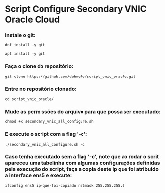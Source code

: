 # Script Configure Secondary VNIC Oracle Cloud

### Instale o git:
```dnf install -y git```

```apt install -y git```

### Faça o clone do repositório:
```git clone https://github.com/dehmelo/script_vnic_oracle.git```

### Entre no repositório clonado:
```cd script_vnic_oracle/```

### Mude as permissões do arquivo para que possa ser executado:
```chmod +x secondary_vnic_all_configure.sh```

### E execute o script com a flag '-c':
```./secondary_vnic_all_configure.sh -c```

### Caso tenha executado sem a flag '-c', note que ao rodar o scrit apareceu uma tabelinha com algumas configurações definidas pela execução do script, faça a copia deste ip que foi atribuido a interface ens5 e execute:
```ifconfig ens5 ip-que-foi-copiado netmask 255.255.255.0```


